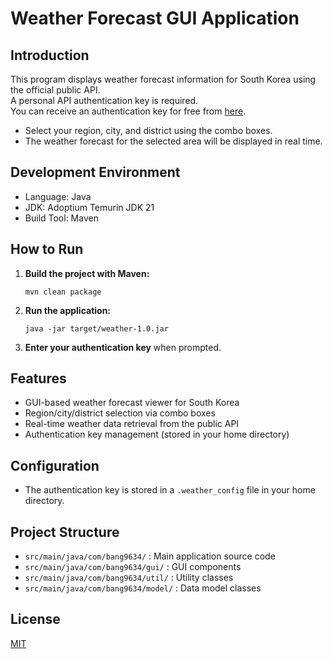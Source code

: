 # Weather Forecast GUI Application

## Introduction

This program displays weather forecast information for South Korea using the official public API.  
A personal API authentication key is required.  
You can receive an authentication key for free from [here](https://www.data.go.kr/tcs/dss/selectApiDataDetailView.do?publicDataPk=15084084).

- Select your region, city, and district using the combo boxes.
- The weather forecast for the selected area will be displayed in real time.

## Development Environment

- Language: Java
- JDK: Adoptium Temurin JDK 21
- Build Tool: Maven

## How to Run

1. **Build the project with Maven:**
    ```
    mvn clean package
    ```
2. **Run the application:**
    ```
    java -jar target/weather-1.0.jar
    ```
3. **Enter your authentication key** when prompted.

## Features

- GUI-based weather forecast viewer for South Korea
- Region/city/district selection via combo boxes
- Real-time weather data retrieval from the public API
- Authentication key management (stored in your home directory)

## Configuration

- The authentication key is stored in a `.weather_config` file in your home directory.

## Project Structure

- `src/main/java/com/bang9634/` : Main application source code
- `src/main/java/com/bang9634/gui/` : GUI components
- `src/main/java/com/bang9634/util/` : Utility classes
- `src/main/java/com/bang9634/model/` : Data model classes

## License

[MIT](LICENSE)